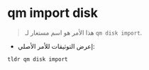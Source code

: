 # qm import disk

> هذا الأمر هو اسم مستعار لـ `qm disk import`.

- إعرض التوثيقات للأمر الأصلي:

`tldr qm disk import`
